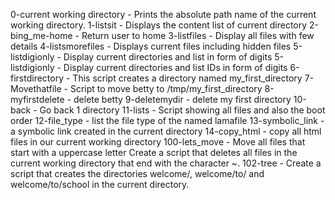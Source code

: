 0-current working directory - Prints the absolute path name of the current working directory.
1-listsit - Displays the content list of current directory
2-bing_me-home - Return user to home
3-listfiles - Display all files with few details
4-listsmorefiles - Displays current files including hidden files
5-listdigionly - Display current directories and list in form of digits
5-listdigionly - Display current directories and list IDs in form of digits
6-firstdirectory - This script creates a directory named my_first_directory
7-Movethatfile - Script to move betty to /tmp/my_first_directory
8-myfirstdelete - delete betty
9-deletemydir -  delete my first directory
10-back - Go back 1  directory
11-lists - Script showing all files and also the boot order
12-file_type - list the file type of the named lamafile
13-symbolic_link - a symbolic link created in the current directory
14-copy_html - copy all html files in our current working directory
100-lets_move - Move all files that start with a uppercase letter
Create a script that deletes all files in the current working directory that end with the character ~.
102-tree - Create a script that creates the directories welcome/, welcome/to/ and welcome/to/school in the current directory.
